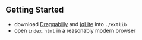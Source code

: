 Getting Started
---------------

* download [Draggabilly](http://draggabilly.desandro.com) and
  [jqLite](http://code.google.com/p/jqlite/) into `./extlib`
* open `index.html` in a reasonably modern browser
